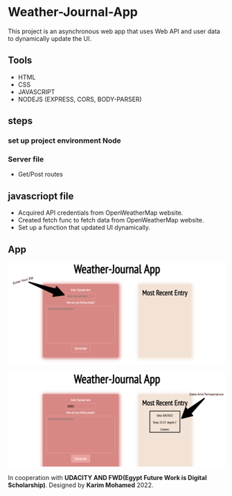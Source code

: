 # Weather-Journal-App
This project is an asynchronous web app that uses Web API and user data to dynamically update the UI.

## Tools
- HTML
- CSS
- JAVASCRIPT
- NODEJS (EXPRESS, CORS, BODY-PARSER)


## steps

### set up project environment **Node**

### Server file
- Get/Post routes

## javascriopt file 
- Acquired API credentials from OpenWeatherMap website.
- Created fetch func to fetch data from OpenWeatherMap website.
- Set up a function that updated UI dynamically.

## App
![This is an image](https://github.com/karimcoda/Weather-Journal-App/blob/main/Weather-Journal-App.png)

![This is an image](https://github.com/karimcoda/Weather-Journal-App/blob/main/Weather-Journal-App%20(1).png)


In cooperation with **UDACITY AND FWD(Egypt Future Work is Digital Scholarship)**.
Designed by **Karim Mohamed** 2022.
